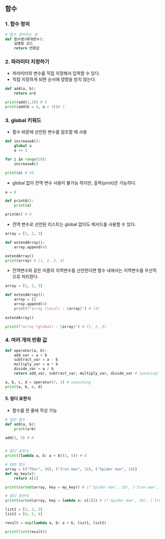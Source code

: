 ## 함수
### 1. 함수 정의
```python
# 함수 정의하는 법
def 함수명(매개변수):
    실행할 코드
    return 반환값
```

### 2. 파라미터 지정하기
- 파라미터의 변수를 직접 지정해서 입력할 수 있다.
- 직접 지정하게 되면 순서에 영향을 받지 않는다.
```python
def add(a, b):
    return a+b

print(add(2,3)) # 5
print(add(b = 4, a = 3))# 7
```

### 3. global 키워드
- 함수 바깥에 선언된 변수를 참조할 때 사용
```python
def increaseA():
    global a
    a += 1

for i in range(10):
    increaseA()

print(a) # 10
```

- global 없이 전역 변수 사용이 불가능 하지만, 출력(print)은 가능하다.
```python
a = 0

def printA():
    print(a)

printA() # 0
```

- 전역 변수로 선언된 리스트는 global 없이도 메서드를 사용할 수 있다.
```python
array = [1, 2, 3]

def extendArray():
    array.append(4)

extendArray()
print(array) # [1, 2, 3, 4]
```

- 전역변수와 같은 이름의 지역변수를 선언한다면 함수 내에서는 지역변수를 우선적으로 처리한다.
```python
array = [1, 2, 3]

def extendArray():
    array = []
    array.append(4)
    print(f"array (local) : {array}") # [4]
    
extendArray()

print(f"array (global) : {array}") # [1, 2, 3]
```

### 4. 여러 개의 반환 값 
```python
def operator(a, b):
    add_var = a + b
    subtract_var = a - b
    multiply_var = a * b
    divide_var = a / b
    return add_var, subtract_var, multiply_var, divide_var # (packing)

a, b, c, d = operator(7, 3) # unpacking
print(a, b, c, d)
```

#### 5. 람다 표현식
- 함수를 한 줄에 작성 가능
```python
# 일반 함수 
def add(a, b):
    print(a+b)
    
add(3, 5) # 8


# 람다 표현식
print((lambda a, b: a + b)(3, 5)) # 8
```

```python
# 일반 함수
array = [("Thor", 50), ("Iron man", 32), ("Spider man", 18)]
def my_key(x):
    return x[1]

print(sorted(array, key = my_key)) # [('Spider man', 18), ('Iron man', 32), ('Thor', 50)]

# 람다 표현식
print(sorted(array, key = lambda x: x[1])) # [('Spider man', 18), ('Iron man', 32), ('Thor', 50)]
```

```python
list1 = [1, 2, 3]
list2 = [4, 5, 6]

result = map(lambda a, b: a + b, list1, list2)

print(list(result))

```